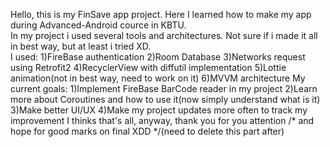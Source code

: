 Hello, this is my FinSave app project. Here I learned how to make my app during Advanced-Android cource in KBTU.<br />
In my project i used several tools and architectures. Not sure if i made it all in best way, but at least i tried XD.<br />
I used: 1)FireBase authentication
        2)Room Database
        3)Networks request using Retrofit2
        4)RecyclerView with diffutil implementation
        5)Lottie animation(not in best way, need to work on it)
        6)MVVM architecture
My current goals:
        1)Implement FireBase BarCode reader in my project
        2)Learn more about Coroutines and how to use it(now simply understand what is it)
        3)Make better UI/UX
        4)Make my project updates more often to track my improvement
I thinks that's all, anyway, thank you for you attention  /* and hope for good marks on final XDD */(need to delete this part after) 
